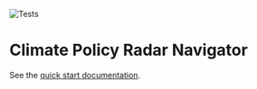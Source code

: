 ![Tests](https://github.com/climatepolicyradar/navigator/actions/workflows/test.yml/badge.svg)

# Climate Policy Radar Navigator

See the [quick start documentation](./docs/quickstart.md).